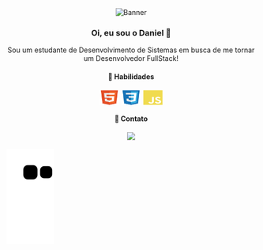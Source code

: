 
<div align="center">
  <img src="https://github.com/DanielBorbafs/assets/blob/main/gifsasuke.gif" alt="Banner">
</div>
<h3 align="center">Oi, eu sou o Daniel 👋</h3>
<p align="center">
  Sou um estudante de Desenvolvimento de Sistemas em busca de me tornar um Desenvolvedor FullStack!
</p>
<h4 align="center"> 🚀 Habilidades</h4>
<p align="center">
  <img align="center" height="30" width="40" alt="html-icon" src="https://raw.githubusercontent.com/devicons/devicon/master/icons/html5/html5-original.svg">
  <img align="center" height="30" width="40" alt="css-icon" src="https://raw.githubusercontent.com/devicons/devicon/master/icons/css3/css3-original.svg">
  <img align="center" height="30" width="40" alt="js-icon"  src="https://raw.githubusercontent.com/devicons/devicon/master/icons/javascript/javascript-plain.svg">
  
</p>
<h4 align="center"> 💼 Contato</h4>
<p align="center">
   <a href = "mailto:dev.danielborba@gmail.com"><img src="https://img.shields.io/badge/-Gmail-%23333?style=for-the-badge&logo=gmail&logoColor=white" target="_blank"></a>
</p>



![Snake animation](https://github.com/DanielBorbafs/DanielBorbafs/blob/output/github-contribution-grid-snake.svg)
